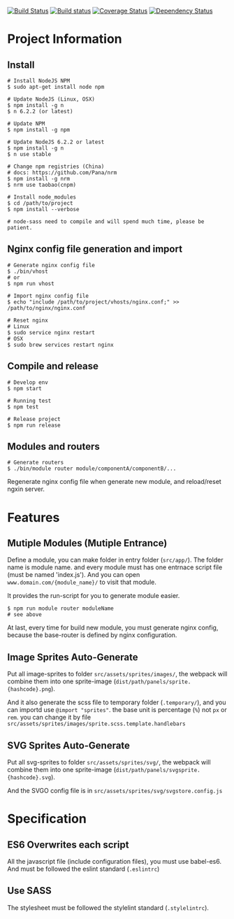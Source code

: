 [![Build Status](https://travis-ci.org/DavidKk/webpack-angular.svg?branch=master)](https://travis-ci.org/DavidKk/webpack-angular)
[![Build status](https://ci.appveyor.com/api/projects/status/njpg463prkj2kg8d?svg=true)](https://ci.appveyor.com/project/DavidKk/webpack-angular)
[![Coverage Status](https://coveralls.io/repos/github/DavidKk/webpack-angular/badge.svg)](https://coveralls.io/github/DavidKk/webpack-angular)
[![Dependency Status](https://dependencyci.com/github/DavidKk/webpack-angular/badge)](https://dependencyci.com/github/DavidKk/webpack-angular)

# Project Information

## Install

```
# Install NodeJS NPM
$ sudo apt-get install node npm

# Update NodeJS (Linux, OSX)
$ npm install -g n
$ n 6.2.2 (or latest)

# Update NPM
$ npm install -g npm

# Update NodeJS 6.2.2 or latest
$ npm install -g n
$ n use stable

# Change npm registries (China)
# docs: https://github.com/Pana/nrm
$ npm install -g nrm
$ nrm use taobao(cnpm)

# Install node_modules
$ cd /path/to/project
$ npm install --verbose

# node-sass need to compile and will spend much time, please be patient.
```

## Nginx config file generation and import

```
# Generate nginx config file
$ ./bin/vhost
# or
$ npm run vhost

# Import nginx config file
$ echo "include /path/to/project/vhosts/nginx.conf;" >> /path/to/nginx/nginx.conf

# Reset nginx
# Linux
$ sudo service nginx restart
# OSX
$ sudo brew services restart nginx
```

## Compile and release

```
# Develop env
$ npm start

# Running test
$ npm test

# Release project
$ npm run release
```

## Modules and routers

```
# Generate routers
$ ./bin/module router module/componentA/componentB/...
```

Regenerate nginx config file when generate new module, and reload/reset ngxin server.


# Features

## Mutiple Modules (Mutiple Entrance)

Define a module, you can make folder in entry folder (`src/app/`). The folder name is module name.
and every module must has one entrnace script file (must be named 'index.js'). And you can open `www.domain.com/{module_name}/` to visit that module.

It provides the run-script for you to generate module easier.

```
$ npm run module router moduleName
# see above
```

At last, every time for build new module, you must generate nginx config, because the base-router is defined by nginx configuration.


## Image Sprites Auto-Generate

Put all image-sprites to folder `src/assets/sprites/images/`, the webpack will combine them into one sprite-image (`dist/path/panels/sprite.{hashcode}.png`).

And it also generate the scss file to temporary folder (`.temporary/`), and you can importd use `@import "sprites"`. the base unit is percentage (`%`) not `px` or `rem`. you can change it by file `src/assets/sprites/images/sprite.scss.template.handlebars`

## SVG Sprites Auto-Generate

Put all svg-sprites to folder `src/assets/sprites/svg/`, the webpack will combine them into one sprite-image (`dist/path/panels/svgsprite.{hashcode}.svg`).

And the SVGO config file is in `src/assets/sprites/svg/svgstore.config.js`


# Specification

## ES6 Overwrites each script

All the javascript file (include configuration files), you must use babel-es6. And must be followed the eslint standard (`.eslintrc`)

## Use SASS

The stylesheet must be followed the stylelint standard (`.stylelintrc`).
